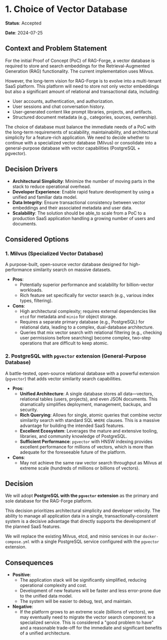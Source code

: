 # 1. Choice of Vector Database

**Status**: Accepted

**Date**: 2024-07-25

## Context and Problem Statement

For the initial Proof of Concept (PoC) of RAG-Forge, a vector database is required to store and search embeddings for the Retrieval-Augmented Generation (RAG) functionality. The current implementation uses Milvus.

However, the long-term vision for RAG-Forge is to evolve into a multi-tenant SaaS platform. This platform will need to store not only vector embeddings but also a significant amount of relational and transactional data, including:
- User accounts, authentication, and authorization.
- User sessions and chat conversation history.
- User-generated content like prompt libraries, projects, and artifacts.
- Structured document metadata (e.g., categories, sources, ownership).

The choice of database must balance the immediate needs of a PoC with the long-term requirements of scalability, maintainability, and architectural simplicity for a feature-rich application. We need to decide whether to continue with a specialized vector database (Milvus) or consolidate into a general-purpose database with vector capabilities (PostgreSQL + pgvector).

## Decision Drivers

*   **Architectural Simplicity**: Minimize the number of moving parts in the stack to reduce operational overhead.
*   **Developer Experience**: Enable rapid feature development by using a unified and familiar data model.
*   **Data Integrity**: Ensure transactional consistency between vector embeddings and their associated metadata and user data.
*   **Scalability**: The solution should be able_to scale from a PoC to a production SaaS application handling a growing number of users and documents.

## Considered Options

### 1. Milvus (Specialized Vector Database)

A purpose-built, open-source vector database designed for high-performance similarity search on massive datasets.

*   **Pros**:
    *   Potentially superior performance and scalability for billion-vector workloads.
    *   Rich feature set specifically for vector search (e.g., various index types, filtering).
*   **Cons**:
    *   High architectural complexity; requires external dependencies like `etcd` for metadata and `minio` for object storage.
    *   Requires a separate primary database (e.g., PostgreSQL) for relational data, leading to a complex, dual-database architecture.
    *   Queries that mix vector search with relational filtering (e.g., checking user permissions before searching) become complex, two-step operations that are difficult to keep atomic.

### 2. PostgreSQL with `pgvector` extension (General-Purpose Database)

A battle-tested, open-source relational database with a powerful extension (`pgvector`) that adds vector similarity search capabilities.

*   **Pros**:
    *   **Unified Architecture**: A single database stores all data—vectors, relational tables (users, projects), and even JSON documents. This dramatically simplifies deployment, management, backups, and security.
    *   **Rich Querying**: Allows for single, atomic queries that combine vector similarity search with standard SQL `WHERE` clauses. This is a massive advantage for building the intended SaaS features.
    *   **Excellent Ecosystem**: Leverages the mature and extensive tooling, libraries, and community knowledge of PostgreSQL.
    *   **Sufficient Performance**: `pgvector` with HNSW indexing provides excellent performance for millions of vectors, which is more than adequate for the foreseeable future of the platform.
*   **Cons**:
    *   May not achieve the same raw vector search throughput as Milvus at extreme scale (hundreds of millions or billions of vectors).

## Decision

We will adopt **PostgreSQL with the `pgvector` extension** as the primary and sole database for the RAG-Forge platform.

This decision prioritizes architectural simplicity and developer velocity. The ability to manage all application data in a single, transactionally-consistent system is a decisive advantage that directly supports the development of the planned SaaS features.

We will replace the existing Milvus, etcd, and minio services in our `docker-compose.yml` with a single PostgreSQL service configured with the `pgvector` extension.

## Consequences

*   **Positive**:
    *   The application stack will be significantly simplified, reducing operational complexity and cost.
    *   Development of new features will be faster and less error-prone due to the unified data model.
    *   The system will be easier to debug, test, and maintain.
*   **Negative**:
    *   If the platform grows to an extreme scale (billions of vectors), we may eventually need to migrate the vector search component to a specialized service. This is considered a "good problem to have" and a reasonable trade-off for the immediate and significant benefits of a unified architecture. 